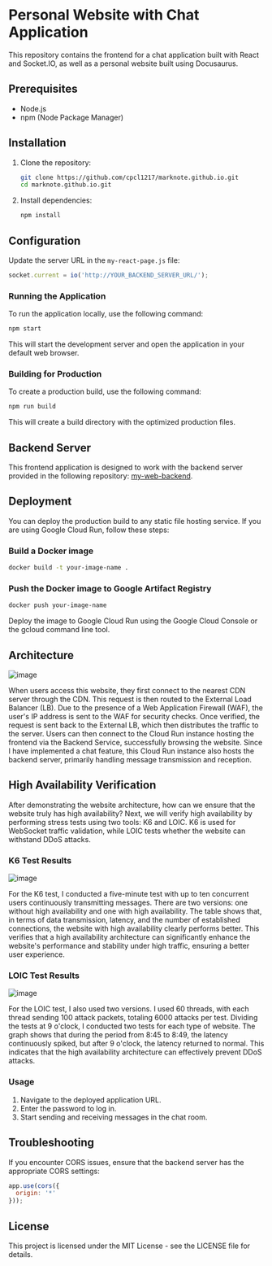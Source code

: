 
# Personal Website with Chat Application

This repository contains the frontend for a chat application built with React and Socket.IO, as well as a personal website built using Docusaurus.

## Prerequisites

- Node.js
- npm (Node Package Manager)

## Installation

1. Clone the repository:

    ```bash
    git clone https://github.com/cpcl1217/marknote.github.io.git
    cd marknote.github.io.git
    ```

2. Install dependencies:

    ```bash
    npm install
    ```

## Configuration

Update the server URL in the `my-react-page.js` file:

```javascript
socket.current = io('http://YOUR_BACKEND_SERVER_URL/');
```

### Running the Application

To run the application locally, use the following command:

```bash
npm start
```
This will start the development server and open the application in your default web browser.

### Building for Production

To create a production build, use the following command:

```bash
npm run build
```

This will create a build directory with the optimized production files.

## Backend Server

This frontend application is designed to work with the backend server provided in the following repository: [my-web-backend](https://github.com/cpcl1217/my-web-backend).

## Deployment

You can deploy the production build to any static file hosting service. If you are using Google Cloud Run, follow these steps:

### Build a Docker image

```bash
docker build -t your-image-name .
```
    
### Push the Docker image to Google Artifact Registry

```bash
docker push your-image-name
```

Deploy the image to Google Cloud Run using the Google Cloud Console or the gcloud command line tool.

## Architecture

![image](https://github.com/cpcl1217/marknote.github.io/assets/136040246/c63bc624-f6c5-4898-a163-3a4139a2810e)

When users access this website, they first connect to the nearest CDN server through the CDN. This request is then routed to the External Load Balancer (LB). Due to the presence of a Web Application Firewall (WAF), the user's IP address is sent to the WAF for security checks. Once verified, the request is sent back to the External LB, which then distributes the traffic to the server. Users can then connect to the Cloud Run instance hosting the frontend via the Backend Service, successfully browsing the website. Since I have implemented a chat feature, this Cloud Run instance also hosts the backend server, primarily handling message transmission and reception.


## High Availability Verification

After demonstrating the website architecture, how can we ensure that the website truly has high availability? Next, we will verify high availability by performing stress tests using two tools: K6 and LOIC. K6 is used for WebSocket traffic validation, while LOIC tests whether the website can withstand DDoS attacks.

### K6 Test Results

![image](https://github.com/cpcl1217/marknote.github.io/assets/136040246/def412ad-2aa3-4877-9d14-1868452f510d)

For the K6 test, I conducted a five-minute test with up to ten concurrent users continuously transmitting messages. There are two versions: one without high availability and one with high availability. The table shows that, in terms of data transmission, latency, and the number of established connections, the website with high availability clearly performs better. This verifies that a high availability architecture can significantly enhance the website's performance and stability under high traffic, ensuring a better user experience.

### LOIC Test Results

![image](https://github.com/cpcl1217/marknote.github.io/assets/136040246/44858a25-bb8e-4bd5-b335-a332104528b2)

For the LOIC test, I also used two versions. I used 60 threads, with each thread sending 100 attack packets, totaling 6000 attacks per test. Dividing the tests at 9 o'clock, I conducted two tests for each type of website. The graph shows that during the period from 8:45 to 8:49, the latency continuously spiked, but after 9 o'clock, the latency returned to normal. This indicates that the high availability architecture can effectively prevent DDoS attacks.


### Usage

1. Navigate to the deployed application URL.
2. Enter the password to log in.
3. Start sending and receiving messages in the chat room.

## Troubleshooting

If you encounter CORS issues, ensure that the backend server has the appropriate CORS settings:

```javascript
app.use(cors({
  origin: '*'
}));
```

## License

This project is licensed under the MIT License - see the LICENSE file for details.

